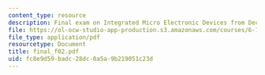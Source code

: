 ```yaml
---
content_type: resource
description: Final exam on Integrated Micro Electronic Devices from December 20, 2002.
file: https://ol-ocw-studio-app-production.s3.amazonaws.com/courses/6-720j-integrated-microelectronic-devices-spring-2007/fc8e9d59badc28dc0a5a9b219051c23d_final_f02.pdf
file_type: application/pdf
resourcetype: Document
title: final_f02.pdf
uid: fc8e9d59-badc-28dc-0a5a-9b219051c23d
---
```

